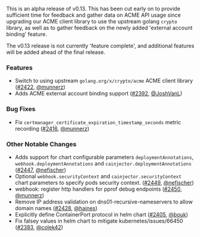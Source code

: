 This is an alpha release of v0.13. This has been cut early on to provide sufficient time for feedback and gather data on ACME API usage since upgrading our ACME client library to use the upstream golang `crypto` library, as well as to gather feedback on the newly added 'external account binding' feature.

The v0.13 release is not currently 'feature complete', and additional features will be added ahead of the final release.

### Features

- Switch to using upstream `golang.org/x/crypto/acme` ACME client library ([#2422](https://github.com/jetstack/cert-manager/pull/2422), [@munnerz](https://github.com/munnerz))
- Adds ACME external account binding support ([#2392](https://github.com/jetstack/cert-manager/pull/2392), [@JoshVanL](https://github.com/JoshVanL))

### Bug Fixes

- Fix `certmanager_certificate_expiration_timestamp_seconds` metric recording ([#2416](https://github.com/jetstack/cert-manager/pull/2416), [@munnerz](https://github.com/munnerz))

### Other Notable Changes

- Adds support for chart configurable parameters  `deploymentAnnotations`, `webhook.deploymentAnnotations` and `cainjector.deploymentAnnotations` ([#2447](https://github.com/jetstack/cert-manager/pull/2447), [@nefischer](https://github.com/nefischer))
- Optional `webhook.securityContext` and `cainjector.securityContext` chart parameters to specify pods security context. ([#2449](https://github.com/jetstack/cert-manager/pull/2449), [@nefischer](https://github.com/nefischer))
- webhook: register http handlers for pprof debug endpoints ([#2450](https://github.com/jetstack/cert-manager/pull/2450), [@munnerz](https://github.com/munnerz))
- Remove IP address validation on dns01-recursive-nameservers to allow domain names ([#2428](https://github.com/jetstack/cert-manager/pull/2428), [@haines](https://github.com/haines))
- Explicitly define ContainerPort protocol in helm chart ([#2405](https://github.com/jetstack/cert-manager/pull/2405), [@bouk](https://github.com/bouk))
- Fix falsey values in helm chart to mitigate kubernetes/issues/66450 ([#2383](https://github.com/jetstack/cert-manager/pull/2383), [@colek42](https://github.com/colek42))

